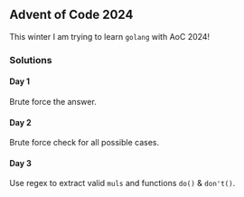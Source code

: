 ## Advent of Code 2024
This winter I am trying to learn `golang` with AoC 2024!

### Solutions
#### Day 1
Brute force the answer.
#### Day 2
Brute force check for all possible cases.
#### Day 3
Use regex to extract valid `muls` and functions `do()` & `don't()`.